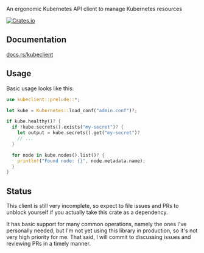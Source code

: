 An ergonomic Kubernetes API client to manage Kubernetes resources

[![Crates.io](https://img.shields.io/crates/v/kubeclient.svg?maxAge=2592000)](https://crates.io/crates/kubeclient)

## Documentation

[docs.rs/kubeclient](http://docs.rs/kubeclient)

## Usage

Basic usage looks like this:

```rust
use kubeclient::prelude::*;

let kube = Kubernetes::load_conf("admin.conf")?;

if kube.healthy()? {
  if !kube.secrets().exists("my-secret")? {
    let output = kube.secrets().get("my-secret")?
    // ...
  }

  for node in kube.nodes().list()? {
    println!("Found node: {}", node.metadata.name);
  }
}
```

## Status

This client is still very incomplete, so expect to file issues and PRs to
unblock yourself if you actually take this crate as a dependency.

It has basic support for many common operations, namely the ones I've personally needed,
but I'm not yet using this library in production, so it's not very high priority for me.
That said, I will commit to discussing issues and reviewing PRs in a timely manner.